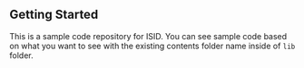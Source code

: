 ## Getting Started
This is a sample code repository for ISID. You can see sample code based on what you want to see with the existing contents folder name inside of `lib` folder.
